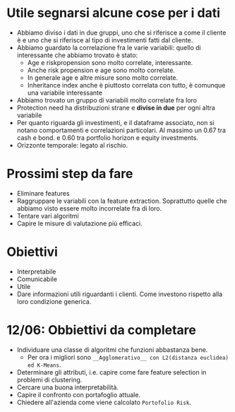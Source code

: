 # Utile segnarsi alcune cose per i dati
* Abbiamo diviso i dati in due gruppi, uno che si riferisce a come il cliente è e uno che si riferisce al tipo di investimenti fatti dal cliente.
* Abbiamo guardato la correlazione fra le varie variabili: quello di interessante che abbiamo trovato è stato:
	- Age e riskpropension sono molto correlate, interessante.
	- Anche risk propension e age sono molto correlate. 
	- In generale age e altre misure sono molto correlate.
	- Inheritance index anche è piuttosto correlata con tutto, è comunque una variabile interessante
* Abbiamo trovato un gruppo di variabili molto correlate fra loro 
* Protection need ha distribuzioni strane e __divise in due__ per ogni altra variabile
* Per quanto riguarda gli investimenti, e il dataframe associato, non si notano comportamenti e correlazioni particolari. Al massimo un 0.67 tra cash e bond. e 0.60 tra portfolio horizon e equity investments.
* Orizzonte temporale: legato al rischio. 

# Prossimi step da fare
* Eliminare features
* Raggruppare le variabili con la feature extraction. Soprattutto quelle che abbiamo visto essere molto incorrelate fra di loro.
* Tentare vari algoritmi
* Capire le misure di valutazione più efficaci.

# Obiettivi
* Interpretabile
* Comunicabile
* Utile
* Dare informazioni utili riguardanti i clienti. Come investono rispetto alla loro condizione generica.


# 12/06: Obbiettivi da completare
* Individuare una classe di algoritmi che funzioni abbastanza bene. 
  - Per ora i migliori sono `__Agglomerativo__ con L2(distanza euclidea) ed K-Means`.
* Determinare gli attributi, i.e. capire come fare feature selection in problemi di clustering.
* Cercare una buona interpretabilità.
* Capire il confronto con portafoglio attuale.  
* Chiedere all'azienda come viene calcolato `Portofolio Risk`. 

